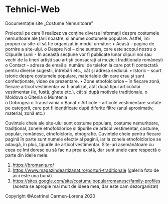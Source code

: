 # Tehnici-Web

Documentație site „Costume Nemuritoare”

Proiectul pe care îl realizez va conține diverse informații despre costumele nemuritoare ale țării noastre, și anume costumele populare. 
Astfel, îmi propun ca site-ul să fie organizat în modul următor:
•	Acasă – pagina de pornire a site-ului.
  o	Despre Noi – cine suntem, care este scopul nostru
  o	Clipurile Lunii - În această secțiune vor fi publicate lunar clipuri noi sau vechi de la tineri artiști sau artiști consacrați ai muzicii tradiționale românești
  o	Contact – adresa de email și numărul de telefon la care pot fi contactată pentru diverse sugestii, întrebări etc., cât și adresa sediului.
•	Istoric – scurt istoric despre costumele populare, materialele din care erau și sunt confecționate, video de prezentare.
•	Zone etnofolclorice – în fiecare zonă, fiecare articol vestimentar va fi analizat, atât după tipul articolului vestimentar (ie, fustă, ghete etc.), 
cât și după motivele tradiționale.
  o	Moldova 
  o	Oltenia
  o	Muntenia	
  o	Dobrogea
  o	Transilvania
  o	Banat
•	Articole – articole vestimentare sortate pe categorii, care pot fi identificate după diferite filtre (anul aproximativ, material, zonă etc.)

Cuvintele cheie ale site-ului sunt costume populare, costume nemuritoare, tradițional, zonele etnofolclorice și tipurile de articol vestimentar, costume, popular, românesc, etnofolcloric, etnografie.
Cuvintele cheie pentru fiecare pagină în parte sunt numele efectiv al paginii, iar la zonele etnofolclorice se adaugă, în plus, tipurile de articol vestimentar.
Site-uri asemănătoare cu ceea ce îmi doresc eu să fac nu prea există, dar sunt unele care respectă o parte din ideile mele:
1.	https://bromania.ro/
2.	https://www.magazindeartizanat.ro/porturi-traditionale (galeria foto de aici este una bună)
3.	https://sites.google.com/site/costumulpopularromanesc/family-profiles (acesta se apropie mai mult de ideea mea, dar este cam dezorganizat)

Copyright ©Acatrinei Carmen-Lorena 2020

